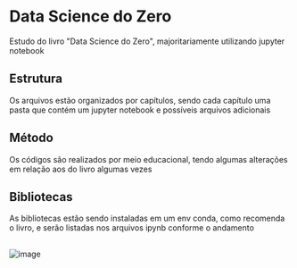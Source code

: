 # Data Science do Zero
Estudo do livro "Data Science do Zero", majoritariamente utilizando jupyter notebook
## Estrutura
Os arquivos estão organizados por capítulos, sendo cada capítulo uma pasta que contém um jupyter notebook e possíveis arquivos adicionais
## Método
Os códigos são realizados por meio educacional, tendo algumas alterações em relação aos do livro algumas vezes
## Bibliotecas
As bibliotecas estão sendo instaladas em um env conda, como recomenda o livro, e serão listadas nos arquivos ipynb conforme o andamento
##
![image](https://github.com/thiagocaveglion/data_science_from_scratch/assets/107949964/b4a3af46-babd-40ac-817d-766ef93655b9)
